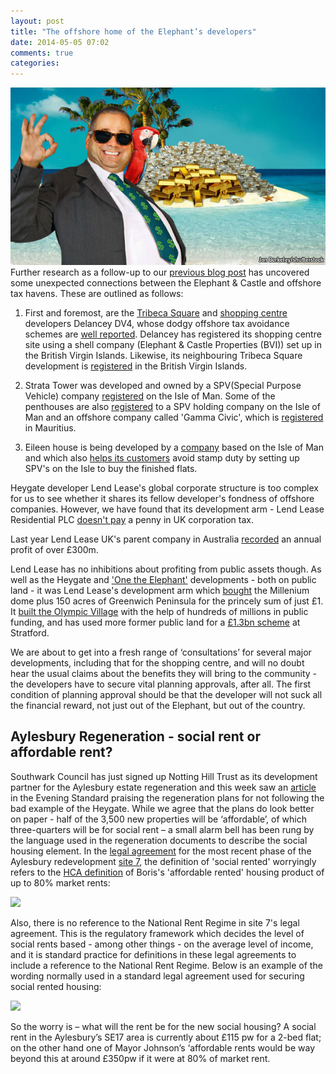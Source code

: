 ```yaml
---
layout: post
title: "The offshore home of the Elephant’s developers"
date: 2014-05-05 07:02
comments: true
categories: 
---
```

![](/img/taxhaven.jpg)
Further research as a follow-up to our [previous blog post](/2014-04-15-the-elephants-new-ivory-towers/) has uncovered some unexpected connections between the Elephant & Castle and offshore tax havens. These are outlined as follows:

1. First and foremost, are the [Tribeca Square](/tribeca-square) and [shopping centre](/shopping-centre) developers Delancey DV4, whose dodgy offshore tax avoidance schemes are [well reported](http://crappistmartin.github.io/images/PrivateEyeNo1311.pdf). Delancey has registered its shopping centre site using a shell company (Elephant & Castle Properties (BVI)) set up in the British Virgin Islands. Likewise, its neighbouring Tribeca Square development is [registered](http://crappistmartin.github.io/images/LandRegistry_TribecaSquare.pdf) in the British Virgin Islands.

2. Strata Tower was developed and owned by a SPV(Special Purpose Vehicle) company [registered](http://crappistmartin.github.io/images/RegisterTGL251176.pdf) on the Isle of Man. Some of the penthouses are also [registered](http://crappistmartin.github.io/images/StrataPenthouseLRRegister.pdf) to a SPV holding company on the Isle of Man and an offshore company called 'Gamma Civic', which is [registered](/img/LRegister_strata_penthouse.pdf) in Mauritius. 

3. Eileen house is being developed by a [company](https://opencorporates.com/companies/im/113350C) based on the Isle of Man and which also [helps its customers](http://www.theguardian.com/uk/2012/dec/16/london-property-tax-avoidance-offshore) avoid stamp duty by setting up SPV's on the Isle to buy the finished flats.

Heygate developer Lend Lease's global corporate structure is too complex for us to see whether it shares its fellow developer's fondness of offshore companies. However, we have found that its development arm - Lend Lease Residential PLC [doesn't pay](http://crappistmartin.github.io/images/lendleasefinancialreport.pdf) a penny in UK corporation tax. 

Last year Lend Lease UK's parent company in Australia [recorded](http://phx.corporate-ir.net/External.File?item=UGFyZW50SUQ9MjA0NTA3fENoaWxkSUQ9LTF8VHlwZT0z&t=1) an annual profit of over £300m.

Lend Lease has no inhibitions about profiting from public assets though. As well as the Heygate and ['One the Elephant'](http://www.35percent.org/2014-01-11-flogging-the-elephant) developments - both on public land - it was Lend Lease's development arm which [bought](http://www.independent.co.uk/news/business/analysis-and-features/millennium-dome-the-white-elephant-that-learnt-to-fly-8157301.html) the Millenium dome plus 150 acres of Greenwich Peninsula for the princely sum of just £1. It [built the Olympic Village](http://www.thelondonmagazine.co.uk/property-experts/expert-opinions/the-olympic-village.html) with the help of hundreds of millions in public funding, and has used more former public land for a [£1.3bn scheme](http://phx.corporate-ir.net/phoenix.zhtml?c=186950&p=RssLanding&cat=news&id=1888917) at Stratford.  

We are about to get into a fresh range of ‘consultations’ for several major developments, including that for the shopping centre, and will no doubt hear the usual claims about the benefits they will bring to the community - the developers have to secure vital planning approvals, after all. The first condition of planning approval should be that the developer will not suck all the financial reward, not just out of the Elephant, but out of the country.

## Aylesbury Regeneration - social rent or affordable rent?
Southwark Council has just signed up Notting Hill Trust as its development partner for the Aylesbury estate regeneration and this week saw an [article](http://www.standard.co.uk/news/london/south-london-housing-estate-that-tony-blair-forgot-set-to-be-rebuilt-9309864.html) in the Evening Standard praising the regeneration plans for not following the bad example of the Heygate. While we agree that the plans do look better on paper - half of the 3,500 new properties will be ‘affordable’, of which three-quarters will be for social rent – a small alarm bell has been rung by the language used in the regeneration documents to describe the social housing element.
In the [legal agreement](http://planningonline.southwark.gov.uk/DocsOnline/Documents/279910_1.pdf) for the most recent phase of the Aylesbury redevelopment [site 7](http://www.insidehousing.co.uk/lq-wins-work-on-next-phase-of-aylesbury-plan/6522708.article), the definition of 'social rented' worryingly refers to the [HCA definition](http://www.homesandcommunities.co.uk/ourwork/affordable-rent) of Boris's 'affordable rented' housing product of up to 80% market rents:  

![](http://crappistmartin.github.io/images/wolvertons106SR.png)

Also, there is no reference to the National Rent Regime in site 7's legal agreement. This is the regulatory framework which decides the level of social rents based - among other things - on the average level of income, and it is standard practice for definitions in these legal agreements to include a reference to the National Rent Regime. Below is an example of the wording normally used in a standard legal agreement used for securing social rented housing:  

![](http://crappistmartin.github.io/images/heygates106SR.png)

So the worry is – what will the rent be for the new social housing?  A social rent in the Aylesbury’s SE17 area is currently about £115 pw for a 2-bed flat; on the other hand one of Mayor Johnson’s ‘affordable rents would be way beyond this at around £350pw if it were at 80% of market rent.






